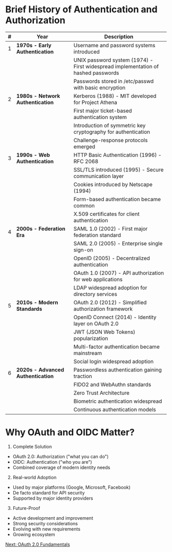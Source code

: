 # Brief History of Authentication and Authorization

| # | Year | Description |
| - | ---- | ----------- |
| 1 | **1970s - Early Authentication** | Username and password systems introduced |
|  | | UNIX password system (1974) - First widespread implementation of hashed passwords |
|  | | Passwords stored in /etc/passwd with basic encryption |
| 2 | **1980s - Network Authentication** | Kerberos (1988) - MIT developed for Project Athena |
|  | | First major ticket-based authentication system |
|  | | Introduction of symmetric key cryptography for authentication |
|  | | Challenge-response protocols emerged |
| 3 | **1990s - Web Authentication** | HTTP Basic Authentication (1996) - RFC 2068 |
|  | | SSL/TLS introduced (1995) - Secure communication layer |
|  | | Cookies introduced by Netscape (1994) |
|  | | Form-based authentication became common |
|  | | X.509 certificates for client authentication |
| 4 | **2000s - Federation Era** | SAML 1.0 (2002) - First major federation standard |
|  | | SAML 2.0 (2005) - Enterprise single sign-on |
|  | | OpenID (2005) - Decentralized authentication |
|  | | OAuth 1.0 (2007) - API authorization for web applications |
|  | | LDAP widespread adoption for directory services |
| 5 | **2010s - Modern Standards** | OAuth 2.0 (2012) - Simplified authorization framework |
|  | | OpenID Connect (2014) - Identity layer on OAuth 2.0 |
|  | | JWT (JSON Web Tokens) popularization |
|  | | Multi-factor authentication became mainstream |
|  | | Social login widespread adoption |
| 6 | **2020s - Advanced Authentication** | Passwordless authentication gaining traction |
|  | | FIDO2 and WebAuthn standards |
|  | | Zero Trust Architecture |
|  | | Biometric authentication widespread |
|  | | Continuous authentication models |

# Why OAuth and OIDC Matter?

1. Complete Solution
  - OAuth 2.0: Authorization ("what you can do")
  - OIDC: Authentication ("who you are")
  - Combined coverage of modern identity needs

2. Real-world Adoption
  - Used by major platforms (Google, Microsoft, Facebook)
  - De facto standard for API security
  - Supported by major identity providers

3. Future-Proof
  - Active development and improvement
  - Strong security considerations
  - Evolving with new requirements
  - Growing ecosystem

[Next: OAuth 2.0 Fundamentals](./2-fundamentals.md)
